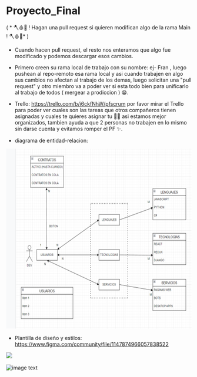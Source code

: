 # Proyecto_Final
( * 🪓🩸🔪 ! Hagan una pull request si quieren modifican  algo de la rama Main ! 🪓🩸🔪* )
 - Cuando hacen pull request, el resto nos enteramos que algo fue modificado y podemos descargar esos cambios.

 - Primero creen su rama local de trabajo con su nombre: ej- Fran , luego pushean al repo-remoto esa rama local y asi cuando trabajen en algo sus cambios no afectan al trabajo de los demas, luego solicitan una "pull request" y otro miembro va a poder ver si esta todo bien para unificarlo al trabajo de todos ( mergear a prodiccion ) 😁.

 - Trello: https://trello.com/b/i6ckfNhW/pfscrum
 por favor mirar el Trello para poder ver cuales son las tareas que otros compañeros tienen asignadas y cuales te quieres asignar tu 🐱‍👤 asi estamos mejor organizados, tambien ayuda a que 2 personas no trabajen en lo mismo sin darse cuenta y evitamos romper el PF ✨.

- diagrama de entidad-relacion:
<img height="490" src="./diagrama-entidad-relacion.jpg" />

- Plantilla de diseño y estilos:
https://www.figma.com/community/file/1147874966057838522

<img height="490" src="./plantilla-diseño-estilos.png" />

![image text](https://media.makeameme.org/created/este-proyecto-esta.jpg)

